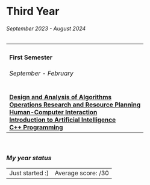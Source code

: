 <br><h1> Third Year </h1>
<h6><i>September 2023 - August 2024</i></h6>

<table>
  <tr>
    <td>
      <h4>First Semester</h4>
      <h6><i>September - February</i></h6>
    </td>
  </tr>
  <tr>
    <td>
      <a href=""><b>Design and Analysis of Algorithms</b></a><br>
      <a href=""><b>Operations Research and Resource Planning</b></a><br>
      <a href=""><b>Human-Computer Interaction</b></a><br>
      <a href=""><b>Introduction to Artificial Intelligence</b></a><br>
      <a href=""><b>C++ Programming</b></a><br>
    </td>
</tr>
</table>

<br><h3><i>My year status</i></h3>
<table><tr>
  <td>Just started :)</td>
  <td>Average score: <b> </b>/30</td>
</tr></table>
